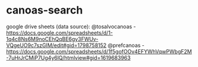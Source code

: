# canoas-search

google drive sheets (data source):
@tosalvocanoas - https://docs.google.com/spreadsheets/d/1-1q4c8Ns6M9noCEhQqBE6gy3FWUv-VQgeUO9c7szGIM/edit#gid=1798758152
@prefcanoas - https://docs.google.com/spreadsheets/d/1f5gofOOv4EFYWhVqwPWbgF2M-7uHrJrCMiP7Ug4y6lQ/htmlview#gid=1619683963
